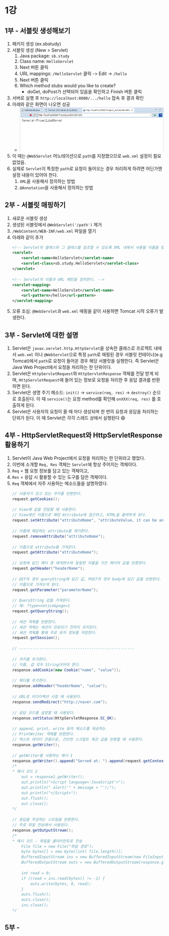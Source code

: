 # 1강

## 1부 - 서블릿 생성해보기

1. 패키지 생성 (ex.sbstudy)
2. 서블릿 생성 (New > Servlet)
    1. Java package: `sb.study`
    2. Class name: `HelloServlet`
    3. Next 버튼 클릭
    4. URL mappings: `/HelloServlet` 클릭 -> Edit -> `/hello`
    5. Next 버튼 클릭
    6. Which method stubs would you like to create?
        - doGet, doPost가 선택되어 있음을 확인하고 Finish 버튼 클릭
3. 서버로 실행 후 `http://localhost:8080/.../hello` 접속 후 결과 확인
4. 아래와 같은 화면이 나오면 성공 
    - ![결과](./lecture_resources/img1.png)
5. 이 때는 `@WebServlet` 어노테이션으로 `path`를 지정했으므로 `web.xml` 설정이 필요 없었음.
6. 실제로 `Servlet`이 특정한 `path`로 요청이 들어오는 경우 처리하게 하려면 어딘가엔 설정 내용이 있어야 한다.
    1. `XML`을 사용해서 정의하는 방법
    2. `@Annotation`을 사용해서 정의하는 방법

## 2부 - 서블릿 매핑하기

1. 새로운 서블릿 생성
2. 생성된 서블릿에서 `@WebServlet('/path')` 제거
3. `/WebContent/WEB-INF/web.xml` 파일을 열기
4. 아래와 같이 추가
    ```xml
    <!-- Servlet의 클래스와 그 클래스를 참조할 수 있도록 XML 내에서 사용될 이름을 정의한다. -->
    <servlet>
        <servlet-name>HelloServlet</servlet-name>
        <servlet-class>sb.study.HelloServlet</servlet-class>
    </servlet>

    <!-- Servlet의 이름과 URL 패턴을 정의한다. -->
    <servlet-mapping>
        <servlet-name>HelloServlet</servlet-name>
        <url-pattern>/hello</url-pattern>
    </servlet-mapping>
    ```
5. 오류 조심: `@WebServlet`과 `web.xml` 매핑을 같이 사용하면 Tomcat 시작 오류가 발생한다.

## 3부 - Servlet에 대한 설명

1. Servlet은 `javax.servlet.http.HttpServlet`을 상속한 클래스로 프로젝트 내에서 `web.xml` 이나 `@WebServlet`으로 특정 `path`로 매핑된 경우 서블릿 컨테이너(e.g Tomcat)에서 `path`로 요청이 들어온 경우 해당 서블릿을 실행한다. 즉 Servlet은 Java Web Project에서 요청을 처리하는 한 단위이다.
2. Servlet은 `HttpServletRequest`와 `HttpServletResponse` 객체를 전달 받게 되며, `HttpServletRequest`에 들어 있는 정보로 요청을 처리한 후 응답 결과를 반환하면 된다.
3. Servlet은 생명 주기 메소드: `init()` -> `service(req, res)` -> `destroy()` 순으로 호출된다. 이 때 `service()`는 요청 method를 확인해 `onXXX(req, res)` 를 호출하게 된다.
4. Servlet은 사용자의 요청이 올 때 마다 생성되며 한 번의 요청과 응답을 처리하는 단위가 된다. 이 때 Servlet은 각각 스레드 상에서 실행된다 :smile: 

## 4부 - HttpServletRequest와 HttpServletResponse 활용하기

1. Servlet이 Java Web Project에서 요청을 처리하는 한 단위라고 했었다.
2. 이번에 소개할 `Req, Res` 객체는 `Servlet`에 항상 주어지는 객체이다.
3. `Req` = 웹 요청 정보를 담고 있는 객체이고,
4. `Res` = 응답 시 활용할 수 있는 도구를 담은 객체이다.
5. `Req` 객체에서 자주 사용하는 메소드들을 설명하였다.
    ```java
    // 사용자가 갖고 있는 쿠키를 반환한다.
    request.getCookies();

    // View에 값을 전달할 때 사용한다.
    // View에선 이름으로 해당 Attribute에 접근하고, HTML을 출력하게 된다.
    request.setAttribute("attributeName", "attributeValue, it can be any Object");

    // 이름에 해당하는 attribute를 제거한다.
    request.removeAttribute("attributeName");

    // 이름으로 attribute를 가져온다.
    request.getAttribute("attributeName");

    // 요청에 담긴 헤더 중 매개변수와 동일한 이름을 가진 헤더의 값을 반환한다.
    request.getHeader("headerName");

    // GET의 경우 queryString에 담긴 값, POST의 경우 body에 담긴 값을 반환한다.
    // 이름으로 가져오게 된다.
    request.getParameter("parameterName");

    // QueryString 값을 가져온다.
    // 예: ?type=notice&page=1
    request.getQueryString();

    // 세션 객체를 반환한다.
    // 세션 객체는 세션이 만료되기 전까지 유지된다.
    // 세션 객체를 통해 주로 유저 정보를 저장한다.
    request.getSession();

    // ---------------------------------------------------

    // 쿠키를 추가한다.
    // 이름, 값 모두 String이어야 한다.
    response.addCookie(new Cookie("name", "value"));

    // 헤더를 추가한다.
    response.addHeader("headerName", "value");

    // URL로 리다이렉션 시킬 때 사용된다.
    response.sendRedirect("http://naver.com");

    // 응답 코드를 설정할 때 사용된다.
    response.setStatus(HttpServletResponse.SC_OK);

    // append, print, write 등의 메소드를 제공하는
    // PrintWriter 객체를 반환한다.
    // 텍스트 데이터 전용으로, 간단한 스크립트 혹은 값을 반환할 때 사용한다.
    response.getWriter();

    // getWriter를 사용하는 예시 1
    response.getWriter().append("Served at: ").append(request.getContextPath());
    /*
    * 예시 코드 2
        out = response1.getWriter();
        out.println("<Script language='JavaScript'>");
        out.println(" alert('" + message + "');");
        out.println("</Script>");
        out.flush();
        out.close(); 
    */

    // 응답을 작성하는 스트림을 반환한다.
    // 주로 파일 전송에서 사용된다.
    response.getOutputStream();
    /*
    * 예시 코드 - 파일을 클라이언트로 전송
        File file = new File("파일 경로");
        byte bytes[] = new byte[(int) file.length()];
        BufferedInputStream ins = new BufferedInputStream(new FileInputStream(file));
        BufferedOutputStream outs = new BufferedOutputStream(response.getOutputStream());

        int read = 0;
        if ((read = ins.read(bytes)) != -1) {
            outs.write(bytes, 0, read);
        }
        outs.flush();
        outs.close();
        ins.close();
    */
    ```

## 5부 - 